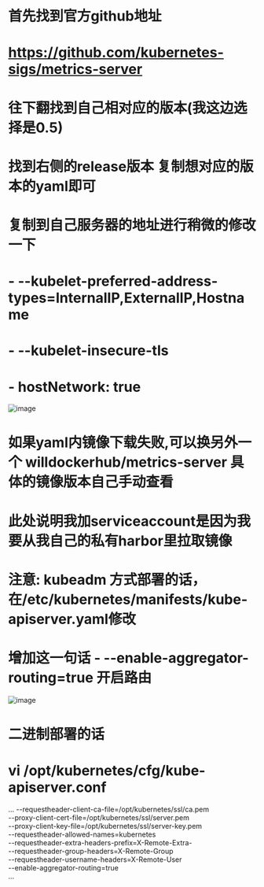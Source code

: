 # 首先找到官方github地址
# https://github.com/kubernetes-sigs/metrics-server
# 往下翻找到自己相对应的版本(我这边选择是0.5)
# 找到右侧的release版本 复制想对应的版本的yaml即可
# 复制到自己服务器的地址进行稍微的修改一下
# - --kubelet-preferred-address-types=InternalIP,ExternalIP,Hostname
# - --kubelet-insecure-tls
# - hostNetwork: true
![image](https://user-images.githubusercontent.com/39818267/122324091-ca1f7e80-cf5a-11eb-9e56-7f198f2b062b.png)

# 如果yaml内镜像下载失败,可以换另外一个 willdockerhub/metrics-server 具体的镜像版本自己手动查看
# 此处说明我加serviceaccount是因为我要从我自己的私有harbor里拉取镜像
# 注意: kubeadm 方式部署的话，在/etc/kubernetes/manifests/kube-apiserver.yaml修改
#   增加这一句话     - --enable-aggregator-routing=true 开启路由
![image](https://user-images.githubusercontent.com/39818267/122324171-eb806a80-cf5a-11eb-8564-0b9c6ff19e5f.png)

# 二进制部署的话
# vi /opt/kubernetes/cfg/kube-apiserver.conf
...
--requestheader-client-ca-file=/opt/kubernetes/ssl/ca.pem \
--proxy-client-cert-file=/opt/kubernetes/ssl/server.pem \
--proxy-client-key-file=/opt/kubernetes/ssl/server-key.pem \
--requestheader-allowed-names=kubernetes \
--requestheader-extra-headers-prefix=X-Remote-Extra- \
--requestheader-group-headers=X-Remote-Group \
--requestheader-username-headers=X-Remote-User \
--enable-aggregator-routing=true \
...

#

